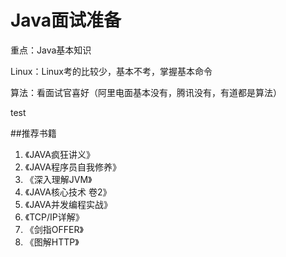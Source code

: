 # Java面试准备
重点：Java基本知识

Linux：Linux考的比较少，基本不考，掌握基本命令

算法：看面试官喜好（阿里电面基本没有，腾讯没有，有道都是算法）


test

##推荐书籍
1. 《JAVA疯狂讲义》
2. 《JAVA程序员自我修养》
3. 《深入理解JVM》
4. 《JAVA核心技术 卷2》
5. 《JAVA并发编程实战》
6. 《TCP/IP详解》
7. 《剑指OFFER》
8. 《图解HTTP》


